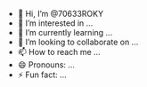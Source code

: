 - 👋 Hi, I’m @70633ROKY
- 👀 I’m interested in ...
- 🌱 I’m currently learning ...
- 💞️ I’m looking to collaborate on ...
- 📫 How to reach me ...
- 😄 Pronouns: ...
- ⚡ Fun fact: ...

<!---
70633ROKY/70633ROKY is a ✨ special ✨ repository because its `README.md` (this file) appears on your GitHub profile.
You can click the Preview link to take a look at your changes.
--->

